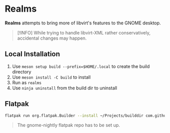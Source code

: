 # Realms

**Realms** attempts to bring more of libvirt's features to the GNOME desktop.

> [!INFO]
> While trying to handle libvirt-XML rather conservatively, accidental changes may happen.

## Local Installation

1. Use `meson setup build --prefix=$HOME/.local` to create the build directory
2. Use `meson install -C build` to install
3. Run as `realms`
4. Use `ninja uninstall` from the build dir to uninstall

## Flatpak

```sh
flatpak run org.flatpak.Builder --install ~/Projects/builddir com.github.marreitin.realms.yaml --install-deps-from=gnome-nightly --install-deps-from=flathub repo=~/Projects/repo  --force-clean --user && flatpak run com.github.marreitin.realms
```

>The gnome-nightly flatpak repo has to be set up.
